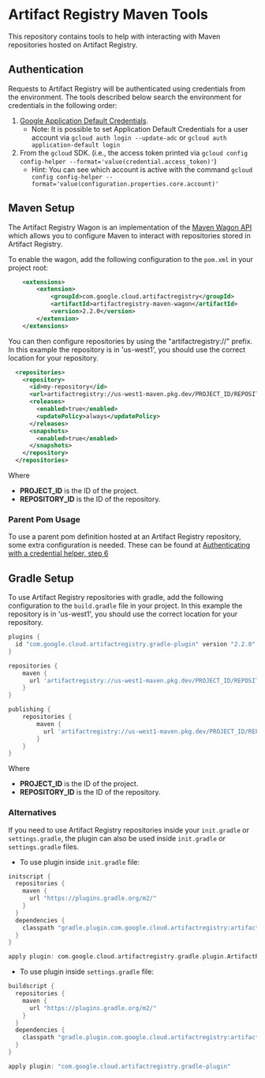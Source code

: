 # Artifact Registry Maven Tools

This repository contains tools to help with interacting with Maven repositories hosted on Artifact Registry.

## Authentication

Requests to Artifact Registry will be authenticated using credentials from the environment. The
tools described below search the environment for credentials in the following order:
1. [Google Application Default Credentials](https://developers.google.com/accounts/docs/application-default-credentials).
    * Note: It is possible to set Application Default Credentials for a user account via `gcloud auth login --update-adc` or `gcloud auth application-default login`
1. From the `gcloud` SDK. (i.e., the access token printed via `gcloud config config-helper --format='value(credential.access_token)'`)
    * Hint: You can see which account is active with the command `gcloud config config-helper --format='value(configuration.properties.core.account)'`

## Maven Setup

The Artifact Registry Wagon is an implementation of the
[Maven Wagon API](https://maven.apache.org/wagon/) which allows you to configure Maven to interact
with repositories stored in Artifact Registry.

To enable the wagon, add the following configuration to the `pom.xml` in your project root:

```xml
    <extensions>
        <extension>
            <groupId>com.google.cloud.artifactregistry</groupId>
            <artifactId>artifactregistry-maven-wagon</artifactId>
            <version>2.2.0</version>
        </extension>
    </extensions>
```

You can then configure repositories by using the "artifactregistry://" prefix.
In this example the repository is in 'us-west1', you should use the correct
location for your repository.

```xml
  <repositories>
    <repository>
      <id>my-repository</id>
      <url>artifactregistry://us-west1-maven.pkg.dev/PROJECT_ID/REPOSITORY_ID</url>
      <releases>
        <enabled>true</enabled>
        <updatePolicy>always</updatePolicy>
      </releases>
      <snapshots>
        <enabled>true</enabled>
      </snapshots>
    </repository>
  </repositories>
```

Where
* **PROJECT_ID** is the ID of the project.
* **REPOSITORY_ID** is the ID of the repository.

### Parent Pom Usage

To use a parent pom definition hosted at an Artifact Registry repository, some extra configuration is needed.
These can be found
at [Authenticating with a credential helper, step 6](https://cloud.google.com/artifact-registry/docs/java/authentication#auth-helper)

## Gradle Setup

To use Artifact Registry repositories with gradle, add the following configuration to the
`build.gradle` file in your project. In this example the repository is in 'us-west1',
you should use the correct location for your repository.

```gradle
plugins {
  id "com.google.cloud.artifactregistry.gradle-plugin" version "2.2.0"
}

repositories {
    maven {
      url 'artifactregistry://us-west1-maven.pkg.dev/PROJECT_ID/REPOSITORY_ID'
    }
}

publishing {
    repositories {
        maven {
          url 'artifactregistry://us-west1-maven.pkg.dev/PROJECT_ID/REPOSITORY_ID'
        }
    }
}
```

Where
* **PROJECT_ID** is the ID of the project.
* **REPOSITORY_ID** is the ID of the repository.

### Alternatives

If you need to use Artifact Registry repositories inside your `init.gradle` or `settings.gradle`, the plugin can also be used inside `init.gradle` or `settings.gradle` files.

* To use plugin inside `init.gradle` file:

```gradle
initscript {
  repositories {
    maven {
      url "https://plugins.gradle.org/m2/"
    }
  }
  dependencies {
    classpath "gradle.plugin.com.google.cloud.artifactregistry:artifactregistry-gradle-plugin:2.2.0"
  }
}

apply plugin: com.google.cloud.artifactregistry.gradle.plugin.ArtifactRegistryGradlePlugin
```

* To use plugin inside `settings.gradle` file:

```gradle
buildscript {
  repositories {
    maven {
      url "https://plugins.gradle.org/m2/"
    }
  }
  dependencies {
    classpath "gradle.plugin.com.google.cloud.artifactregistry:artifactregistry-gradle-plugin:2.2.0"
  }
}

apply plugin: "com.google.cloud.artifactregistry.gradle-plugin"
```
